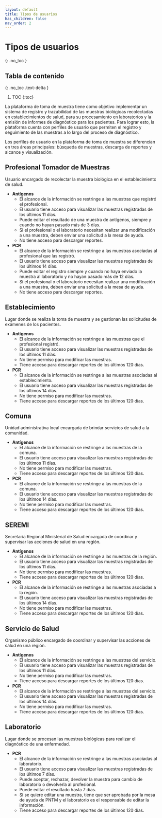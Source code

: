 ```yaml
---
layout: default
title: Tipos de usuarios
has_children: false
nav_order: 2
---
```


# Tipos de usuarios
{: .no_toc }

## Tabla de contenido
{: .no_toc .text-delta }
1. TOC
{:toc}

La plataforma de toma de muestra tiene como objetivo implementar un sistema de registro y trazabilidad de las muestras biológicas recolectadas en establecimientos de salud, para su procesamiento en laboratorios y la emisión de informes de diagnóstico para los pacientes. Para lograr esto, la plataforma cuenta con perfiles de usuario que permiten el registro y seguimiento de las muestras a lo largo del proceso de diagnóstico.

Los perfiles de usuario en la plataforma de toma de muestra se diferencian en tres áreas principales: búsqueda de muestras, descarga de reportes y alcance y visualización.

## Profesional Tomador de Muestras
Usuario encargado de recolectar la muestra biológica en el establecimiento de salud.
-   **Antígenos**
    -   El alcance de la información se restringe a las muestras que registró el profesional.
    -   El usuario tiene acceso para visualizar las muestras registradas de los últimos 11 días.
    -   Puede editar el resultado de una muestra de antígenos, siempre y cuando no hayan pasado más de 3 días.
    -   Si el profesional o el laboratorio necesitan realizar una modificación a una muestra, deben enviar una solicitud a la mesa de ayuda.
    -   No tiene acceso para descargar reportes.
-   **PCR**
    -   El alcance de la información se restringe a las muestras asociadas al profesional que las registró.
    -   El usuario tiene acceso para visualizar las muestras registradas de los últimos 14 días.
    -   Puede editar el registro siempre y cuando no haya enviado la muestra al laboratorio y no hayan pasado más de 12 días.
    -   Si el profesional o el laboratorio necesitan realizar una modificación a una muestra, deben enviar una solicitud a la mesa de ayuda.
    -   No tiene acceso para descargar reportes.

## Establecimiento
Lugar donde se realiza la toma de muestra y se gestionan las solicitudes de exámenes de los pacientes.
-   **Antígenos**
    -   El alcance de la información se restringe a las muestras que el profesional registró.
    -   El usuario tiene acceso para visualizar las muestras registradas de los últimos 11 días.
    -   No tiene permiso para modificar las muestras.
    -   Tiene acceso para descargar reportes de los últimos 120 días.
-   **PCR**
    -   El alcance de la información se restringe a las muestras asociadas al establecimiento.
    -   El usuario tiene acceso para visualizar las muestras registradas de los últimos 14 días.
    -   No tiene permiso para modificar las muestras.
    -   Tiene acceso para descargar reportes de los últimos 120 días.

## Comuna
Unidad administrativa local encargada de brindar servicios de salud a la comunidad.
-   **Antígenos**
    -   El alcance de la información se restringe a las muestras de la comuna.
    -   El usuario tiene acceso para visualizar las muestras registradas de los últimos 11 días.
    -   No tiene permiso para modificar las muestras.
    -   Tiene acceso para descargar reportes de los últimos 120 días.
-   **PCR**
    -   El alcance de la información se restringe a las muestras de la comuna.
    -   El usuario tiene acceso para visualizar las muestras registradas de los últimos 14 días.
    -   No tiene permiso para modificar las muestras.
    -   Tiene acceso para descargar reportes de los últimos 120 días.


## SEREMI
Secretaría Regional Ministerial de Salud encargada de coordinar y supervisar las acciones de salud en una región.
-   **Antígenos**
    -   El alcance de la información se restringe a las muestras de la región.
    -   El usuario tiene acceso para visualizar las muestras registradas de los últimos 11 días.
    -   No tiene permiso para modificar las muestras.
    -   Tiene acceso para descargar reportes de los últimos 120 días.
-   **PCR**
    -   El alcance de la información se restringe a las muestras asociadas a la región.
    -   El usuario tiene acceso para visualizar las muestras registradas de los últimos 14 días.
    -   No tiene permiso para modificar las muestras.
    -   Tiene acceso para descargar reportes de los últimos 120 días.

## Servicio de Salud
Organismo público encargado de coordinar y supervisar las acciones de salud en una región.
-   **Antígenos**
    -   El alcance de la información se restringe a las muestras del servicio.
    -   El usuario tiene acceso para visualizar las muestras registradas de los últimos 11 días.
    -   No tiene permiso para modificar las muestras.
    -   Tiene acceso para descargar reportes de los últimos 120 días.
-   **PCR**
    -   El alcance de la información se restringe a las muestras del servicio.
    -   El usuario tiene acceso para visualizar las muestras registradas de los últimos 14 días.
    -   No tiene permiso para modificar las muestras.
    -   Tiene acceso para descargar reportes de los últimos 120 días.

## Laboratorio
Lugar donde se procesan las muestras biológicas para realizar el diagnóstico de una enfermedad.
-   **PCR**
    -   El alcance de la información se restringe a las muestras asociadas al laboratorio.
    -   El usuario tiene acceso para visualizar las muestras registradas de los últimos 7 días.
    -   Puede aceptar, rechazar, devolver la muestra para cambio de laboratorio o devolverla al profesional.
    -   Puede editar el resultado hasta 7 días.
    -   Si se quiere editar una muestra, tiene que ser aprobada por la mesa de ayuda de PNTM y el laboratorio es el responsable de editar la información.
    -   Tiene acceso para descargar reportes de los últimos 120 días.
